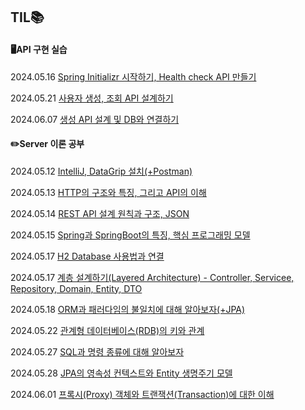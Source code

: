 ## TIL📚

#### 🖥️API 구현 실습
2024.05.16
[Spring Initializr 시작하기, Health check API 만들기](https://velog.io/@hajieun02/5-Spring-Project-%EC%8B%9C%EC%9E%91%ED%95%98%EA%B8%B0)

2024.05.21
[사용자 생성, 조회 API 설계하기](https://velog.io/@hajieun02/%EC%82%AC%EC%9A%A9%EC%9E%90-%EC%83%9D%EC%84%B1-%EC%A1%B0%ED%9A%8C-API-%EC%84%A4%EA%B3%84%ED%95%98%EA%B8%B0)

2024.06.07
[생성 API 설계 및 DB와 연결하기](https://velog.io/@hajieun02/%EC%83%9D%EC%84%B1-API-%EC%84%A4%EA%B3%84-%EB%B0%8F-DB%EC%99%80-%EC%97%B0%EA%B2%B0%ED%95%98%EA%B8%B0)

#### ✏️Server 이론 공부
2024.05.12
[IntelliJ, DataGrip 설치(+Postman)](https://velog.io/@hajieun02/IntelliJ-DataGrip-%EC%84%A4%EC%B9%98Postman)

2024.05.13
[HTTP의 구조와 특징, 그리고 API의 이해](https://velog.io/@hajieun02/HTTP%EC%99%80-RESTful%ED%95%9C-API%EB%A5%BC-%EC%9D%B4%ED%95%B4%ED%95%98%EC%9E%90)

2024.05.14
[REST API 설계 원칙과 구조, JSON](https://velog.io/@hajieun02/REST-API%EC%99%80-JSON)

2024.05.15
[Spring과 SpringBoot의 특징, 핵심 프로그래밍 모델](https://velog.io/@hajieun02/Spring%EA%B3%BC-SpringBoot)

2024.05.17
[H2 Database 사용법과 연결](https://velog.io/@hajieun02/H2-Database-%EC%82%AC%EC%9A%A9%EB%B2%95%EA%B3%BC-%EC%97%B0%EA%B2%B0)

2024.05.17
[계층 설계하기(Layered Architecture) - Controller, Servicee, Repository, Domain, Entity, DTO](https://velog.io/@hajieun02/%EA%B3%84%EC%B8%B5-%EC%84%A4%EA%B3%84%ED%95%98%EA%B8%B0Layered-Architecture)

2024.05.18
[ORM과 패러다임의 불일치에 대해 알아보자(+JPA)](https://velog.io/@hajieun02/ORM%EA%B3%BC-%ED%8C%A8%EB%9F%AC%EB%8B%A4%EC%9E%84%EC%9D%98-%EB%B6%88%EC%9D%BC%EC%B9%98-JPA)

2024.05.22
[관계형 데이터베이스(RDB)의 키와 관계](https://velog.io/@hajieun02/%EA%B4%80%EA%B3%84%ED%98%95-%EB%8D%B0%EC%9D%B4%ED%84%B0%EB%B2%A0%EC%9D%B4%EC%8A%A4RDB%EC%9D%98-%ED%82%A4%EC%99%80-%EA%B4%80%EA%B3%84)

2024.05.27
[SQL과 명령 종류에 대해 알아보자](https://velog.io/@hajieun02/SQL%EA%B3%BC-%EB%AA%85%EB%A0%B9-%EC%A2%85%EB%A5%98%EC%97%90-%EB%8C%80%ED%95%B4-%EC%95%8C%EC%95%84%EB%B3%B4%EC%9E%90)

2024.05.28
[JPA의 영속성 컨텍스트와 Entity 생명주기 모델](https://velog.io/@hajieun02/JPA%EC%9D%98-%EC%98%81%EC%86%8D%EC%84%B1-%EC%BB%A8%ED%85%8D%EC%8A%A4%ED%8A%B8%EC%99%80-Entity-%EC%83%9D%EB%AA%85%EC%A3%BC%EA%B8%B0-%EB%AA%A8%EB%8D%B8)

2024.06.01
[프록시(Proxy) 객체와 트랜잭션(Transaction)에 대한 이해](https://velog.io/@hajieun02/%ED%94%84%EB%A1%9D%EC%8B%9CProxy-%EA%B0%9D%EC%B2%B4%EC%99%80-%ED%8A%B8%EB%9E%9C%EC%9E%AD%EC%85%98Transaction%EC%97%90-%EB%8C%80%ED%95%9C-%EC%9D%B4%ED%95%B4)

